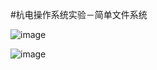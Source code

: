 #杭电操作系统实验－简单文件系统

![image](https://github.com/up0/fs/raw/master/screenshot/shot1.png)

![image](https://github.com/up0/fs/raw/master/screenshot/shot2.png)

